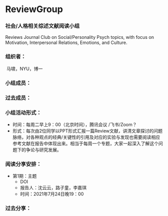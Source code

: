 # ReviewGroup
### 社会/人格相关综述文献阅读小组

Reviews Journal Club on Social/Personality Psych topics, with focus on Motivation, Interpersonal Relations, Emotions, and Culture.

###



### 组织者：

​		马啸，NYU，博一

### 小组成员：

### 过去成员：





### 小组活动形式：

- 时间：每周二早上9：00（北京时间），腾讯会议 /飞书/Zoom？
- 形式：每次由2位同学以PPT形式汇报一篇Review文献，讲清文章探讨的问题脉络，对各种观点的经典/关键性的引用及对应的实验与发现也需要阅读相应参考文献在报告中体现出来。相当于每周一个专题，大家一起深入了解这个问题下的争论与研究发展。



### 阅读分享安排：

- 第1期：主题 
  - DOI
  - 报告人：沈云云，路子童，李嘉琪  
  - 时间：2021年7月24日晚19：00



### 过去分享：





